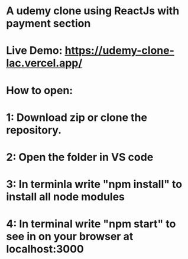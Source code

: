 # A udemy clone using ReactJs with payment section



# Live Demo: https://udemy-clone-lac.vercel.app/
# How to open:
# 1: Download zip or clone the repository.
# 2: Open the folder in VS code
# 3: In terminla write "npm install" to install all node modules
# 4: In terminal write "npm start" to see in on your browser at localhost:3000

